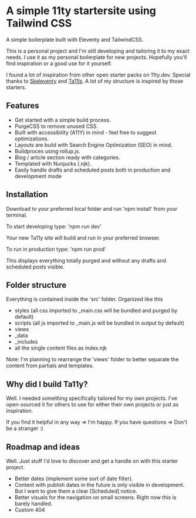 # A simple 11ty startersite using Tailwind CSS

A simple boilerplate built with Eleventy and TailwindCSS.

This is a personal project and I'm still developing and tailoring it to my exact needs. I use it as my personal boilerplate for new projects. Hopefully you'll find inspiration or a good use for it yourself.

I found a lot of inspiration from other open starter packs on 11ty.dev. Special thanks to [Skeleventy](https://github.com/josephdyer/skeleventy) and [Ta11ls](https://github.com/danfascia/tai11s). A lot of my structure is inspired by those starters.

## Features

-   Get started with a simple build process.
-   PurgeCSS to remove unused CSS.
-   Built with accessibility (A11Y) in mind - feel free to suggest optimizations.
-   Layouts are build with Search Engine Optimization (SEO) in mind.
-   Buildproces using rollup.js.
-   Blog / article section ready with categories.
-   Templated with Nunjucks (.njk).
-   Easily handle drafts and scheduled posts both in production and development mode

## Installation

Download to your preferred local folder and run 'npm install' from your terminal.

To start developing type:
'npm run dev'

Your new Ta11y site will build and run in your preferred browser.

To run in production type:
'npm run prod'

This displays everything totally purged and without any drafts and scheduled posts visible.

## Folder structure

Everything is contained inside the 'src' folder. Organized like this

-   styles (all css imported to \_main.css will be bundled and purged by default)
-   scripts (all js imported to \_main.js will be bundled in output by default)
-   views
-   \_data
-   \_includes
-   all the single content files as index.njk

Note: I'm planning to rearrange the 'views' folder to better separate the content from partials and templates.

## Why did I build Ta11y?

Well. I needed something specifically tailored for my own projects. I've open-sourced it for others to use for either their own projects or just as inspiration.

If you find it helpful in any way => I'm happy.
If you have questions => Don't be a stranger :)

## Roadmap and ideas

Well. Just stuff I'd love to discover and get a handle on with this starter project.

-   Better dates (implement some sort of date filter).
-   Content with publish dates in the future is only visible in development. But I want to give them a clear [Scheduled] notice.
-   Better visuals for the navigation on small screens. Right now this is barely handled.
-   Custom 404
